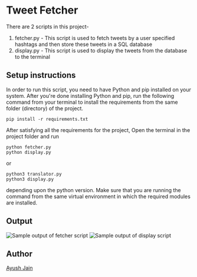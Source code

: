 # Tweet Fetcher

There are 2 scripts in this project-

1. fetcher.py - This script is used to fetch tweets by a user specified hashtags and then store these tweets in a SQL database
2. display.py - This script is used to display the tweets from the database to the terminal

## Setup instructions

In order to run this script, you need to have Python and pip installed on your system. After you're done installing Python and pip, run the following command from your terminal to install the requirements from the same folder (directory) of the project.

```
pip install -r requirements.txt
```

After satisfying all the requirements for the project, Open the terminal in the project folder and run

```
python fetcher.py
python display.py
```

or

```
python3 translator.py
python3 display.py
```

depending upon the python version. Make sure that you are running the command from the same virtual environment in which the required modules are installed.

## Output

![Sample output of fetcher script](https://i.postimg.cc/9QRQNqzd/fetcher.png)
![Sample output of display script](https://i.postimg.cc/C52VjmGW/display.png)

## Author

[Ayush Jain](https://github.com/Ayushjain2205)
